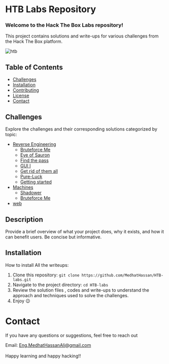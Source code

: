 # HTB Labs Repository

### Welcome to the Hack The Box Labs repository!
This project contains solutions and write-ups for various challenges from the Hack The Box platform.

![htb](https://miro.medium.com/v2/resize:fit:1400/1*ZNvI3P8tXMgcSmmNXqa0Ig.png)
## Table of Contents
- [Challenges](#challenges)
- [Installation](#Installation)
- [Contributing](#contributing)
- [License](#license)
- [Contact](#contact)

## Challenges
Explore the challenges and their corresponding solutions categorized by topic:

- [Reverse Engineering](ReverseEngineering)
  - [Bruteforce Me](ReverseEngineering/Bruteforce%20Me/Findings.md)   
  - [Eye of Sauron](ReverseEngineering/EyeofSauron/Findings.md)   
  - [Find the pass](ReverseEngineering/Find%20the%20Pass/Findings.md)   
  - [GUI I](ReverseEngineering/GUI_I/Findings.md)   
  - [Get rid of them all](ReverseEngineering/Get-rid-of-them-all/Findings.md)   
  - [Pure-Luck](ReverseEngineering/Pure-Luck/Findings.md)   
  - [Getting started](ReverseEngineering/getting-started/Findings.md)   
- [Machines](Machines)
  - [Shadower](Machines/shadower/Findings.md)  
  - [Bruteforce Me](Machines/version/Findings.md)  
- [web](Web/bypasstheworld/Findings.md)

## Description
Provide a brief overview of what your project does, why it exists, and how it can benefit users. Be concise but informative.

## Installation
How to install All the writeups:

1. Clone this repository: `git clone https://github.com/MedhatHassan/HTB-labs.git`
2. Navigate to the project directory: `cd HTB-labs`
3. Review the solution files , codes and write-ups to understand the approach and techniques used to solve the challenges.
4. Enjoy 😉

# Contact
If you have any questions or suggestions, feel free to reach out

Email: Eng.MedhatHassanAli@gmail.com <br><br>
Happy learning and happy hacking‼️
